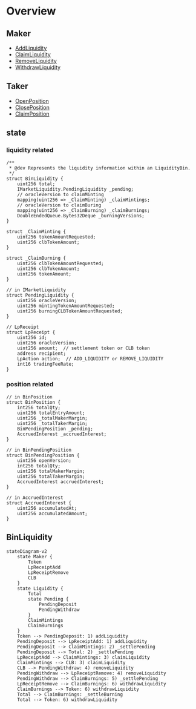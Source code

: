# Overview

## Maker
- [AddLiquidity](maker/AddLiquidity.md)
- [ClaimLiquidity](maker/ClaimLiquidity.md)
- [RemoveLiquidity](maker/RemoveLiquidity.md)
- [WithdrawLiquidity](maker/WithdrawLiquidity.md)

## Taker
- [OpenPosition](taker/OpenPosition.md)
- [ClosePosition](taker/ClosePosition.md)
- [ClaimPosition](taker/ClaimPosition.md)

## state
### liquidity related
```sol
/**
 * @dev Represents the liquidity information within an LiquidityBin.
 */
struct BinLiquidity {
    uint256 total;
    IMarketLiquidity.PendingLiquidity _pending;
    // oracleVersion to claimMinting
    mapping(uint256 => _ClaimMinting) _claimMintings;
    // oracleVersion to claimBuring
    mapping(uint256 => _ClaimBurning) _claimBurnings;
    DoubleEndedQueue.Bytes32Deque _burningVersions;
}

struct _ClaimMinting {
    uint256 tokenAmountRequested;
    uint256 clbTokenAmount;
}

struct _ClaimBurning {
    uint256 clbTokenAmountRequested;
    uint256 clbTokenAmount;
    uint256 tokenAmount;
}

// in IMarketLiquidity
struct PendingLiquidity {
    uint256 oracleVersion;
    uint256 mintingTokenAmountRequested;
    uint256 burningCLBTokenAmountRequested;
}

// LpReceipt
struct LpReceipt {
    uint256 id;
    uint256 oracleVersion;
    uint256 amount;  // settlement token or CLB token
    address recipient;
    LpAction action;  // ADD_LIQUIDITY or REMOVE_LIQUIDITY
    int16 tradingFeeRate;
}

```

### position related

```sol
// in BinPosition
struct BinPosition {
    int256 totalQty;
    uint256 totalEntryAmount;
    uint256 _totalMakerMargin;
    uint256 _totalTakerMargin;
    BinPendingPosition _pending;
    AccruedInterest _accruedInterest;
}

// in BinPendingPosition
struct BinPendingPosition {
    uint256 openVersion;
    int256 totalQty;
    uint256 totalMakerMargin;
    uint256 totalTakerMargin;
    AccruedInterest accruedInterest;
}

// in AccruedInterest
struct AccruedInterest {
    uint256 accumulatedAt;
    uint256 accumulatedAmount;
}

```

## BinLiquidity

```mermaid
stateDiagram-v2
    state Maker {
        Token
        LpReceiptAdd
        LpReceiptRemove
        CLB
    }
    state Liquidity {
        Total
        state Pending {
            PendingDeposit
            PendingWithdraw
        }
        ClaimMintings
        ClaimBurnings
    }
    Token --> PendingDeposit: 1) addLiquidity
    PendingDeposit --> LpReceiptAdd: 1) addLiquidity
    PendingDeposit --> ClaimMintings: 2) _settlePending
    PendingDeposit --> Total: 2) _settlePending
    LpReceiptAdd --> ClaimMintings: 3) claimLiquidity
    ClaimMintings --> CLB: 3) claimLiquidity
    CLB --> PendingWithdraw: 4) removeLiquidity
    PendingWithdraw --> LpReceiptRemove: 4) removeLiquidity
    PendingWithdraw --> ClaimBurnings: 5) _settlePending
    LpReceiptRemove --> ClaimBurnings: 6) withdrawLiquidity
    ClaimBurnings --> Token: 6) withdrawLiquidity
    Total --> ClaimBurnings: _settleBurning
    Total --> Token: 6) withdrawLiquidity
```
